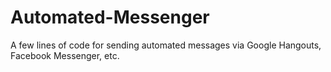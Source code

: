# Automated-Messenger
A few lines of code for sending automated messages via Google Hangouts, Facebook Messenger, etc. 
